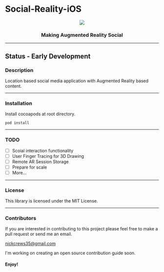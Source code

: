 # Social-Reality-iOS

<p align="center">
  <img src="https://user-images.githubusercontent.com/33267791/111558678-a125fc80-8765-11eb-98a5-000ecb4d18c9.png" />
</p>
<h3 align="center">Making Augmented Reality Social</h3>

---

## Status - Early Development

### Description

Location based social media application with Augmented Reality based content.

---

### Installation

Install cocoapods at root directory.

```
pod install
```

---

### TODO

- [ ] Scoial interaction functionality
- [ ] User Finger Tracing for 3D Drawing
- [ ] Remote AR Session Storage
- [ ] Prepare for scale
- [ ] More...

---

### License

This library is licensed under the MIT License.

---

### Contributors

If you are interested in contributing to this project please feel free to make a pull request or send me an email.

nickcrews35@gmail.com 

I'm working on creating an open source contribution guide soon.

#### Enjoy!
